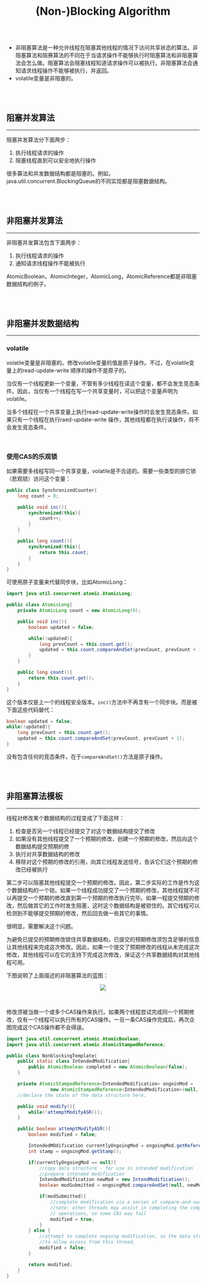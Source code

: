# <center>(Non-)Blocking Algorithm</center>



<br></br>

* 非阻塞算法是一种允许线程在阻塞其他线程的情况下访问共享状态的算法。非阻塞算法和阻赛算法的不同在于当请求操作不能够执行时阻塞算法和非阻塞算法会怎么做。阻塞算法会阻塞线程知道请求操作可以被执行。非阻塞算法会通知请求线程操作不能够被执行，并返回。
* volatile变量是非阻塞的。

<br></br>



## 阻塞并发算法
----
阻塞并发算法分下面两步：
1. 执行线程请求的操作
2. 阻塞线程直到可以安全地执行操作

很多算法和并发数据结构都是阻塞的。例如，java.util.concurrent.BlockingQueue的不同实现都是阻塞数据结构。

<br></br>



## 非阻塞并发算法
----
非阻塞并发算法包含下面两步：
1. 执行线程请求的操作
2. 通知请求线程操作不能被执行

AtomicBoolean，AtomicInteger，AtomicLong，AtomicReference都是非阻塞数据结构的例子。

<br></br>



## 非阻塞并发数据结构
----
### volatile
volatile变量是非阻塞的。修改volatile变量的值是原子操作。不过，在volatile变量上的read-update-write 顺序的操作不是原子的。

当仅有一个线程更新一个变量，不管有多少线程在读这个变量，都不会发生竞态条件。因此，当仅有一个线程在写一个共享变量时，可以把这个变量声明为volatile。

当多个线程在一个共享变量上执行read-update-write操作时会发生竞态条件。如果只有一个线程在执行raed-update-write 操作，其他线程都在执行读操作，将不会发生竞态条件。

<br>


### 使用CAS的乐观锁
如果需要多线程写同一个共享变量，volatile是不合适的。需要一些类型的排它锁（悲观锁）访问这个变量：

``` java
public class SynchronizedCounter{
    long count = 0;

    public void inc(){
        synchronized(this){
            count++;
        }
    }

    public long count(){
        synchronized(this){
            return this.count;
        }
    }
}
```

可使用原子变量来代替同步块，比如AtomicLong：
``` java
import java.util.concurrent.atomic.AtomicLong;

public class AtomicLong{
    private AtomicLong count = new AtomicLong(0);

    public void inc(){
        boolean updated = false;

        while(!updated){
            long prevCount = this.count.get();
            updated = this.count.compareAndSet(prevCount, prevCount + 1);
        }
    }

    public long count(){
        return this.count.get();
    }
}
```

这个版本仅是上一个的线程安全版本。`inc()`方法中不再含有一个同步块。而是被下面这些代码替代：

``` java
boolean updated = false;
while(!updated){
    long prevCount = this.count.get();
    updated = this.count.compareAndSet(prevCount, prevCount + 1);
}
```

没有包含任何的竞态条件，在于`compareAndSet()`方法是原子操作。

<br></br>



## 非阻塞算法模板
----
线程对修改某个数据结构的过程变成了下面这样：
1. 检查是否另一个线程已经提交了对这个数据结构提交了修改
2. 如果没有其他线程提交了一个预期的修改，创建一个预期的修改，然后向这个数据结构提交预期的修
3. 执行对共享数据结构的修改
4. 移除对这个预期的修改的引用，向其它线程发送信号，告诉它们这个预期的修改已经被执行

第二步可以阻塞其他线程提交一个预期的修改。因此，第二步实际的工作是作为这个数据结构的一个锁。如果一个线程成功提交了一个预期的修改，其他线程就不可以再提交一个预期的修改直到第一个预期的修改执行完毕。如果一程提交预期的修改，然后做其它的工作时发生阻塞，这时这个数据结构是被锁住的。其它线程可以检测到不能够提交预期的修改，然后回去做一些其它的事情。

很明显，需要解决这个问题。

为避免已提交的预期修改锁住共享数据结构，已提交的预期修改须包含足够的信息让其他线程来完成这次修改。因此，如果一个提交了预期修改的线程从未完成这次修改，其他线程可以在它的支持下完成这次修改，保证这个共享数据结构对其他线程可用。

下图说明了上面描述的非阻塞算法的蓝图：

<p align="center">
  <img src="./Images/nonblocking3.png"/>
</p>

<br>

修改须被当做一个或多个CAS操作来执行。如果两个线程尝试完成同一个预期修改，仅有一个线程可以执行所有的CAS操作。一旦一条CAS操作完成后，再次企图完成这个CAS操作都不会得逞。

``` java
import java.util.concurrent.atomic.AtomicBoolean;
import java.util.concurrent.atomic.AtomicStampedReference;

public class NonblockingTemplate{
    public static class IntendedModification{
        public AtomicBoolean completed = new AtomicBoolean(false);
    }

    private AtomicStampedReference<IntendedModification> ongoinMod = 
                new AtomicStampedReference<IntendedModification>(null, 0);
    //declare the state of the data structure here.

    public void modify(){
        while(!attemptModifyASR());
    }

    public boolean attemptModifyASR(){
        boolean modified = false;

        IntendedMOdification currentlyOngoingMod = ongoingMod.getReference();
        int stamp = ongoingMod.getStamp();

        if(currentlyOngoingMod == null){
            //copy data structure - for use in intended modification
            //prepare intended modification
            IntendedModification newMod = new IntendModification();
            boolean modSubmitted = ongoingMod.compareAndSet(null, newMod, stamp, stamp + 1);

            if(modSubmitted){
                //complete modification via a series of compare-and-swap operations.
                //note: other threads may assist in completing the compare-and-swap
                // operations, so some CAS may fail
                modified = true;
            }
        } else {
            //attempt to complete ongoing modification, so the data structure is freed up
            //to allow access from this thread.
            modified = false;
        }

        return modified;
    }
}
```

<br></br>
